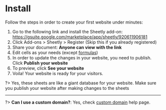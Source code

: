 # Install

Follow the steps in order to create your first website under minutes:

1. Go to the following link and install the Sheetly add-on: https://gsuite.google.com/marketplace/app/sheetly/920611906181
2. Click Add-ons > Sheetly > Register (Skip this if you already registered)
3. Share your document: <b>Anyone can view with the link</b>
4. Edit cells as your needs (except <u>formulas</u>)
5. In order to update the changes in your website, you need to publish. Click <b>Publish your website</b>
6. To preview, click <b>See your website</b>
7. Voila! Your website is ready for your visitors.

?> Yes, these sheets are like a giant database for your website. Make sure you publish your website after making changes to the sheets

---

?> **Can I use a custom domain?**: Yes, check [custom domain](/customdomain.md) help page.
